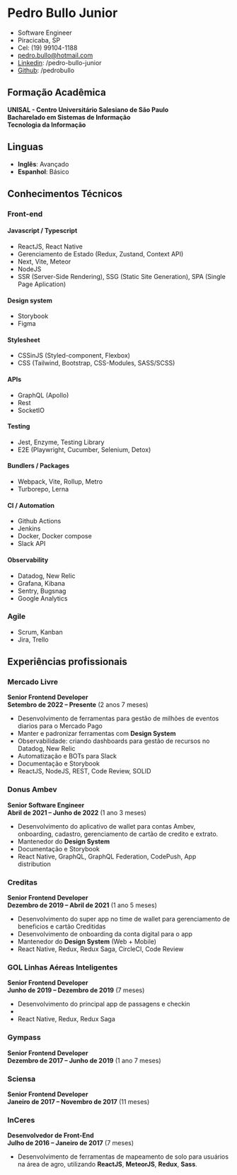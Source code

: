 # Pedro Bullo Junior

- Software Engineer
- Piracicaba, SP
- Cel: (19) 99104-1188
- pedro.bullo@hotmail.com
- [Linkedin](www.linkedin.com/in/pedro-bullo-junior): /pedro-bullo-junior
- [Github](https://github.com/pedrobullo): /pedrobullo

## Formação Acadêmica

**UNISAL - Centro Universitário Salesiano de São Paulo**  
**Bacharelado em Sistemas de Informação**  
**Tecnologia da Informação**

## Linguas

- **Inglês**: Avançado
- **Espanhol**: Básico

## Conhecimentos Técnicos

### Front-end

#### Javascript / Typescript
- ReactJS, React Native
- Gerenciamento de Estado (Redux, Zustand, Context API)
- Next, Vite, Meteor
- NodeJS
- SSR (Server-Side Rendering), SSG (Static Site Generation), SPA (Single Page Aplication)

#### Design system
- Storybook
- Figma

#### Stylesheet
- CSSinJS (Styled-component, Flexbox)
- CSS (Tailwind, Bootstrap, CSS-Modules, SASS/SCSS)

#### APIs
- GraphQL (Apollo)
- Rest
- SocketIO

#### Testing
- Jest, Enzyme, Testing Library
- E2E (Playwright, Cucumber, Selenium, Detox)

#### Bundlers / Packages
- Webpack, Vite, Rollup, Metro
- Turborepo, Lerna

#### CI / Automation
- Github Actions
- Jenkins
- Docker, Docker compose
- Slack API

#### Observability
- Datadog, New Relic
- Grafana, Kibana
- Sentry, Bugsnag
- Google Analytics

### Agile
- Scrum, Kanban
- Jira, Trello


## Experiências profissionais

### **Mercado Livre**  
**Senior Frontend Developer**  
**Setembro de 2022 – Presente** (2 anos 7 meses)
- Desenvolvimento de ferramentas para gestão de milhões de eventos diarios para o Mercado Pago
- Manter e padronizar ferramentas com **Design System**
- Observabilidade: criando dashboards para gestão de recursos no Datadog, New Relic
- Automatização e BOTs para Slack
- Documentação e Storybook
- ReactJS, NodeJS, REST, Code Review, SOLID

### **Donus Ambev**  
**Senior Software Engineer**  
**Abril de 2021 – Junho de 2022** (1 ano 3 meses)
- Desenvolvimento do aplicativo de wallet para contas Ambev, onboarding, cadastro, gerenciamento de cartão de credito e extrato.
- Mantenedor do **Design System**
- Documentação e Storybook
- React Native, GraphQL, GraphQL Federation, CodePush, App distribution

### **Creditas**  
**Senior Frontend Developer**  
**Dezembro de 2019 – Abril de 2021** (1 ano 5 meses)
- Desenvolvimento do super app no time de wallet para gerenciamento de beneficios e cartão Creditidas
- Desenvolvimento de onboarding da conta digital para o app
- Mantenedor do **Design System** (Web + Mobile)
- React Native, Redux, Redux Saga, CircleCI, Code Review

### **GOL Linhas Aéreas Inteligentes**  
**Senior Frontend Developer**  
**Junho de 2019 – Dezembro de 2019** (7 meses)
- Desenvolvimento do principal app de passagens e checkin
- 
- React Native, Redux, Redux Saga

### **Gympass**  
**Senior Frontend Developer**  
**Dezembro de 2017 – Junho de 2019** (1 ano 7 meses)

### **Sciensa**  
**Senior Frontend Developer**  
**Janeiro de 2017 – Novembro de 2017** (11 meses)

### **InCeres**  
**Desenvolvedor de Front-End**  
**Julho de 2016 – Janeiro de 2017** (7 meses)  
- Desenvolvimento de ferramentas de mapeamento de solo para usuários na área de agro, utilizando **ReactJS**, **MeteorJS**, **Redux**, **Sass**.

